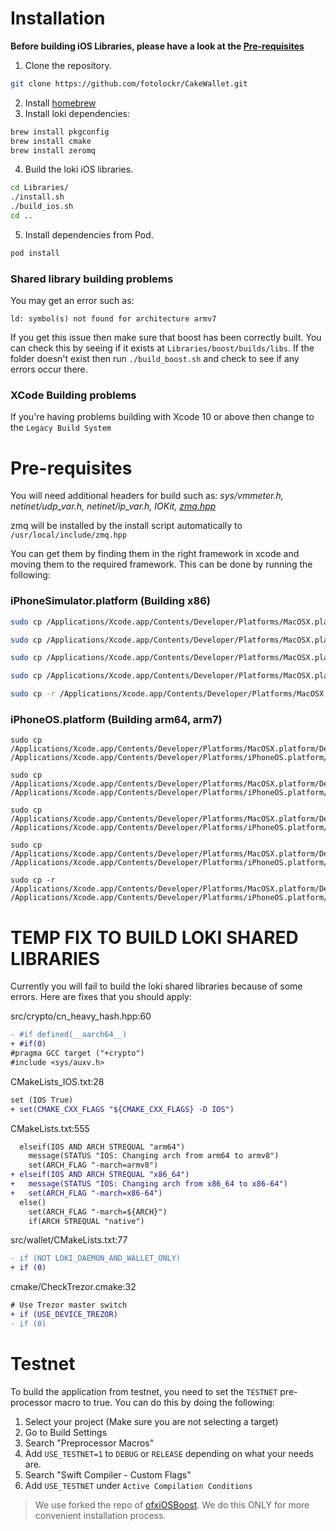 # Installation

**Before building iOS Libraries, please have a look at the [Pre-requisites](#pre-requisites)**

1. Clone the repository.
```sh
git clone https://github.com/fotolockr/CakeWallet.git
```
2. Install [homebrew](https://brew.sh/)
3. Install loki dependencies:
```sh
brew install pkgconfig
brew install cmake
brew install zeromq
```
4. Build the loki iOS libraries.
```sh
cd Libraries/
./install.sh
./build_ios.sh
cd ..
```
5. Install dependencies from Pod.
```sh
pod install
```

### Shared library building problems

You may get an error such as:
```
ld: symbol(s) not found for architecture armv7
```

If you get this issue then make sure that boost has been correctly built. You can check this by seeing if it exists at `Libraries/boost/builds/libs`. If the folder doesn't exist then run `./build_boost.sh` and check to see if any errors occur there.

### XCode Building problems
If you're having problems building with Xcode 10 or above then change to the `Legacy Build System`

# Pre-requisites

You will need additional headers for build such as: *sys/vmmeter.h, netinet/udp_var.h, netinet/ip_var.h, IOKit, [zmq.hpp](https://github.com/zeromq/cppzmq)*

zmq will be installed by the install script automatically to `/usr/local/include/zmq.hpp`

You can get them by finding them in the right framework in xcode and moving them to the required framework. This can be done by running the following:

### iPhoneSimulator.platform (Building x86)
```sh
sudo cp /Applications/Xcode.app/Contents/Developer/Platforms/MacOSX.platform/Developer/SDKs/MacOSX.sdk/usr/include/sys/vmmeter.h /Applications/Xcode.app/Contents/Developer/Platforms/iPhoneSimulator.platform/Developer/SDKs/iPhoneSimulator.sdk/usr/include/sys/

sudo cp /Applications/Xcode.app/Contents/Developer/Platforms/MacOSX.platform/Developer/SDKs/MacOSX.sdk/usr/include/netinet/udp_var.h /Applications/Xcode.app/Contents/Developer/Platforms/iPhoneSimulator.platform/Developer/SDKs/iPhoneSimulator.sdk/usr/include/netinet/

sudo cp /Applications/Xcode.app/Contents/Developer/Platforms/MacOSX.platform/Developer/SDKs/MacOSX.sdk/usr/include/netinet/ip_var.h /Applications/Xcode.app/Contents/Developer/Platforms/iPhoneSimulator.platform/Developer/SDKs/iPhoneSimulator.sdk/usr/include/netinet/

sudo cp /Applications/Xcode.app/Contents/Developer/Platforms/MacOSX.platform/Developer/SDKs/MacOSX.sdk/usr/include/libkern/OSTypes.h /Applications/Xcode.app/Contents/Developer/Platforms/iPhoneSimulator.platform/Developer/SDKs/iPhoneSimulator.sdk/usr/include/libkern

sudo cp -r /Applications/Xcode.app/Contents/Developer/Platforms/MacOSX.platform/Developer/SDKs/MacOSX.sdk/System/Library/Frameworks/IOKit.framework/Versions/A/Headers /Applications/Xcode.app/Contents/Developer/Platforms/iPhoneSimulator.platform/Developer/SDKs/iPhoneSimulator.sdk/System/Library/Frameworks/IOKit.framework
```

### iPhoneOS.platform (Building arm64, arm7)
```
sudo cp /Applications/Xcode.app/Contents/Developer/Platforms/MacOSX.platform/Developer/SDKs/MacOSX.sdk/usr/include/sys/vmmeter.h /Applications/Xcode.app/Contents/Developer/Platforms/iPhoneOS.platform/Developer/SDKs/iPhoneOS.sdk/usr/include/sys/

sudo cp /Applications/Xcode.app/Contents/Developer/Platforms/MacOSX.platform/Developer/SDKs/MacOSX.sdk/usr/include/netinet/udp_var.h /Applications/Xcode.app/Contents/Developer/Platforms/iPhoneOS.platform/Developer/SDKs/iPhoneOS.sdk/usr/include/netinet/

sudo cp /Applications/Xcode.app/Contents/Developer/Platforms/MacOSX.platform/Developer/SDKs/MacOSX.sdk/usr/include/netinet/ip_var.h /Applications/Xcode.app/Contents/Developer/Platforms/iPhoneOS.platform/Developer/SDKs/iPhoneOS.sdk/usr/include/netinet/

sudo cp /Applications/Xcode.app/Contents/Developer/Platforms/MacOSX.platform/Developer/SDKs/MacOSX.sdk/usr/include/libkern/OSTypes.h /Applications/Xcode.app/Contents/Developer/Platforms/iPhoneOS.platform/Developer/SDKs/iPhoneOS.sdk/usr/include/libkern

sudo cp -r /Applications/Xcode.app/Contents/Developer/Platforms/MacOSX.platform/Developer/SDKs/MacOSX.sdk/System/Library/Frameworks/IOKit.framework/Versions/A/Headers /Applications/Xcode.app/Contents/Developer/Platforms/iPhoneOS.platform/Developer/SDKs/iPhoneOS.sdk/System/Library/Frameworks/IOKit.framework
```

# TEMP FIX TO BUILD LOKI SHARED LIBRARIES

Currently you will fail to build the loki shared libraries because of some errors.
Here are fixes that you should apply:

src/crypto/cn_heavy_hash.hpp:60
```diff
- #if defined(__aarch64__)
+ #if(0)
#pragma GCC target ("+crypto")
#include <sys/auxv.h>
```

CMakeLists_IOS.txt:28
```diff
set (IOS True)
+ set(CMAKE_CXX_FLAGS "${CMAKE_CXX_FLAGS} -D IOS")
```

CMakeLists.txt:555
```diff
  elseif(IOS AND ARCH STREQUAL "arm64")
    message(STATUS "IOS: Changing arch from arm64 to armv8")
    set(ARCH_FLAG "-march=armv8")
+ elseif(IOS AND ARCH STREQUAL "x86_64")
+   message(STATUS "IOS: Changing arch from x86_64 to x86-64")
+   set(ARCH_FLAG "-march=x86-64")
  else()
    set(ARCH_FLAG "-march=${ARCH}")
    if(ARCH STREQUAL "native")

```

src/wallet/CMakeLists.txt:77
```diff
- if (NOT LOKI_DAEMON_AND_WALLET_ONLY)
+ if (0)
```

cmake/CheckTrezor.cmake:32
```diff
# Use Trezor master switch
+ if (USE_DEVICE_TREZOR)
- if (0)
```

# Testnet

To build the application from testnet, you need to set the `TESTNET` pre-processor macro to true.
You can do this by doing the following:
1. Select your project (Make sure you are not selecting a target)
2. Go to Build Settings
3. Search "Preprocessor Macros"
4. Add `USE_TESTNET=1` to `DEBUG` or `RELEASE` depending on what your needs are.
5. Search "Swift Compiler - Custom Flags"
6. Add `USE_TESTNET` under `Active Compilation Conditions`

> We use forked the repo of [ofxiOSBoost](https://github.com/Mikunj/ofxiOSBoost/tree/loki). We do this ONLY for more convenient installation process.


